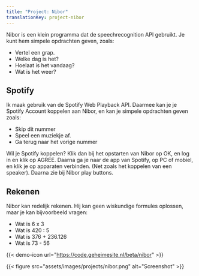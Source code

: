 ```yaml
---
title: "Project: Nibor"
translationKey: project-nibor
---
```


Nibor is een klein programma dat de speechrecognition API gebruikt. Je kunt hem simpele opdrachten geven, zoals:

-   Vertel een grap.
-   Welke dag is het?
-   Hoelaat is het vandaag?
-   Wat is het weer?

## Spotify

Ik maak gebruik van de Spotify Web Playback API. Daarmee kan je je Spotify Account koppelen aan Nibor, en kan je simpele opdrachten geven zoals:

-   Skip dit nummer
-   Speel een muziekje af.
-   Ga terug naar het vorige nummer

Wil je Spotify koppelen? Klik dan bij het opstarten van Nibor op OK, en log in en klik op AGREE. Daarna ga je naar de app van Spotify, op PC of mobiel, en klik je op apparaten verbinden. (Net zoals het koppelen van een speaker). Daarna zie bij Nibor play buttons.

## Rekenen

Nibor kan redelijk rekenen. Hij kan geen wiskundige formules oplossen, maar je kan bijvoorbeeld vragen:

-   Wat is 6 x 3
-   Wat is 420 : 5
-   Wat is 376 + 236.126
-   Wat is 73 - 56

{{< demo-icon url="https://code.geheimesite.nl/beta/nibor" >}}

{{< figure src="assets/images/projects/nibor.png" alt="Screenshot" >}}

